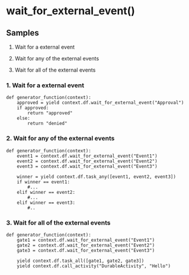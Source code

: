 
# wait_for_external_event()  
  

## **Samples**


1. Wait for a external event

2.  Wait for any of the external events

3. Wait for all of the external events

  

### **1. Wait for a external event**

```
def generator_function(context):
	approved = yield context.df.wait_for_external_event("Approval")
	if approved:
		return "approved"
	else:
		return "denied"
```

### **2. Wait for any of the external events**

```
def generator_function(context):
	event1 = context.df.wait_for_external_event("Event1")
	event2 = context.df.wait_for_external_event("Event2")
	event3 = context.df.wait_for_external_event("Event3")
	
	winner = yield context.df.task_any([event1, event2, event3])
	if winner == event1:
		#...
	elif winner == event2:
		#...
	elif winner == event3:
		#..

```

### **3. Wait for all of the external events**

```
def generator_function(context):
	gate1 = context.df.wait_for_external_event("Event1")
	gate2 = context.df.wait_for_external_event("Event2")
	gate3 = context.df.wait_for_external_event("Event3")
	
	yield context.df.task_all([gate1, gate2, gate3])
	yield context.df.call_activity("DurableActivity", "Hello")

```